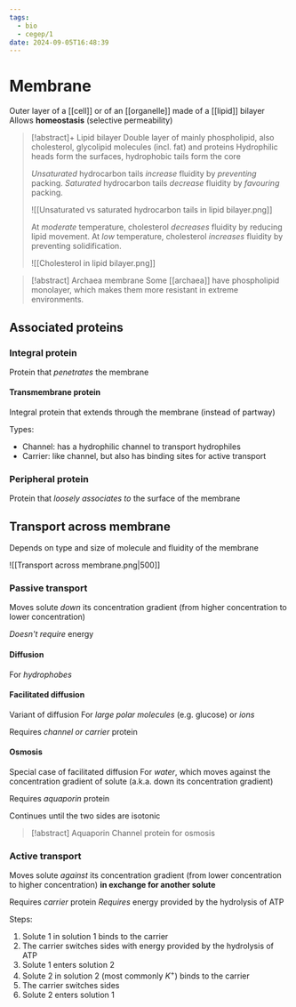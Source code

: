 ```yaml
---
tags:
  - bio
  - cegep/1
date: 2024-09-05T16:48:39
---
```


# Membrane

Outer layer of a [[cell]] or of an [[organelle]] made of a [[lipid]] bilayer
Allows **homeostasis** (selective permeability)

> [!abstract]+ Lipid bilayer
> Double layer of mainly phospholipid, also cholesterol, glycolipid molecules (incl. fat) and proteins
> Hydrophilic heads form the surfaces, hydrophobic tails form the core
> 
> *Unsaturated* hydrocarbon tails *increase* fluidity by *preventing* packing.
> *Saturated* hydrocarbon tails *decrease* fluidity by *favouring* packing.
> 
> ![[Unsaturated vs saturated hydrocarbon tails in lipid bilayer.png]]
> 
> At *moderate* temperature, cholesterol *decreases* fluidity by reducing lipid movement.
> At *low* temperature, cholesterol *increases* fluidity by preventing solidification.
> 
> ![[Cholesterol in lipid bilayer.png]]

> [!abstract] Archaea membrane
> Some [[archaea]] have phospholipid monolayer, which makes them more resistant in extreme environments. 

## Associated proteins

### Integral protein

Protein that *penetrates* the membrane

#### Transmembrane protein

Integral protein that extends through the membrane (instead of partway)

Types:

- Channel: has a hydrophilic channel to transport hydrophiles
- Carrier: like channel, but also has binding sites for active transport

### Peripheral protein

Protein that *loosely associates to* the surface of the membrane

## Transport across membrane

Depends on type and size of molecule and fluidity of the membrane

![[Transport across membrane.png|500]]

### Passive transport

Moves solute *down* its concentration gradient (from higher concentration to lower concentration)

*Doesn't require* energy

#### Diffusion

For *hydrophobes*

#### Facilitated diffusion

Variant of diffusion
For *large polar molecules* (e.g. glucose) or *ions*

Requires *channel or carrier* protein

#### Osmosis

Special case of facilitated diffusion
For *water*, which moves against the concentration gradient of solute (a.k.a. down its concentration gradient)

Requires *aquaporin* protein

Continues until the two sides are isotonic

> [!abstract] Aquaporin
> Channel protein for osmosis

### Active transport

Moves solute *against* its concentration gradient (from lower concentration to higher concentration) **in exchange for another solute**

Requires *carrier* protein
*Requires* energy provided by the hydrolysis of ATP

Steps:

1. Solute 1 in solution 1 binds to the carrier
2. The carrier switches sides with energy provided by the hydrolysis of ATP
3. Solute 1 enters solution 2
4. Solute 2 in solution 2 (most commonly $K^+$) binds to the carrier
5. The carrier switches sides
6. Solute 2 enters solution 1
